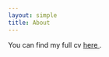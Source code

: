 ```yaml
---
layout: simple
title: About
---
```


You can find my full cv <a href="assets/cv.pdf"> here </a>. 






